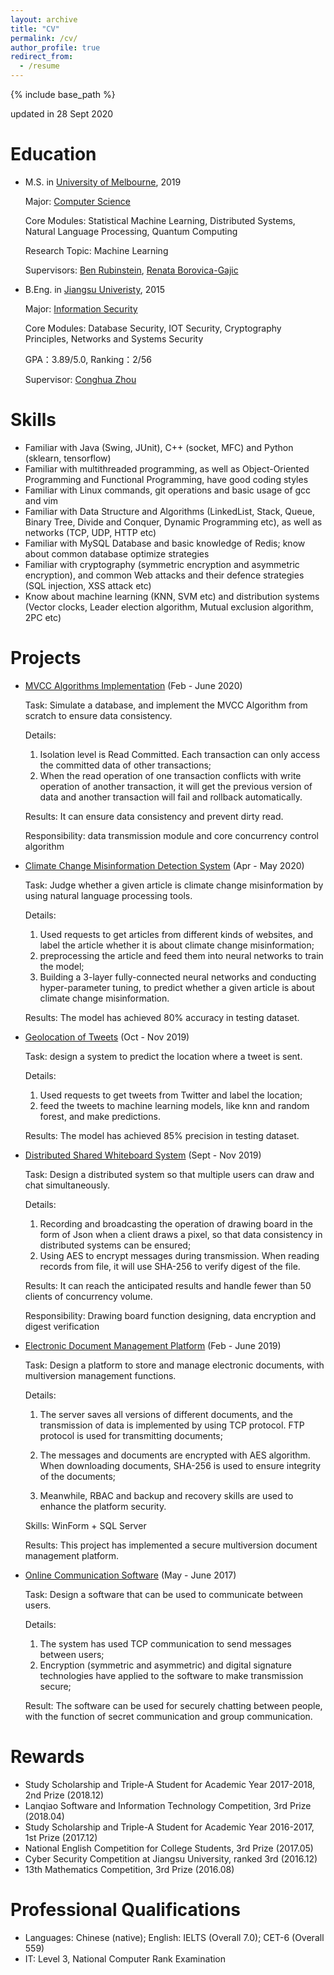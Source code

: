 ```yaml
---
layout: archive
title: "CV"
permalink: /cv/
author_profile: true
redirect_from:
  - /resume
---
```


{% include base_path %}

updated in 28 Sept 2020

Education
======
* M.S. in [University of Melbourne](https://www.unimelb.edu.au/), 2019

    Major: [Computer Science](https://handbook.unimelb.edu.au/2020/courses/mc-scicmp)

    Core Modules: Statistical Machine Learning, Distributed Systems, Natural Language Processing, Quantum Computing

    Research Topic: Machine Learning

    Supervisors: [Ben Rubinstein](http://www.bipr.net/), [Renata Borovica-Gajic](http://renata.borovica-gajic.com/)

    

* B.Eng. in [Jiangsu Univeristy](https://eng.ujs.edu.cn/), 2015

    Major: [Information Security](https://cs.ujs.edu.cn/info/1067/3554.htm)

    Core Modules: Database Security, IOT Security, Cryptography Principles, Networks and Systems Security

    GPA：3.89/5.0, Ranking：2/56

    Supervisor: [Conghua Zhou](https://cs.ujs.edu.cn/info/1348/7371.htm)

    

Skills
======
* Familiar with Java (Swing, JUnit), C++ (socket, MFC) and Python (sklearn, tensorflow)
* Familiar with multithreaded programming, as well as Object-Oriented Programming and Functional Programming, have good coding styles
* Familiar with Linux commands, git operations and basic usage of gcc and vim
* Familiar with Data Structure and Algorithms (LinkedList, Stack, Queue, Binary Tree, Divide and Conquer, Dynamic Programming etc), as well as networks (TCP, UDP, HTTP etc)
* Familiar with MySQL Database and basic knowledge of Redis; know about common database optimize strategies
* Familiar with cryptography (symmetric encryption and asymmetric encryption), and common Web attacks and their defence strategies (SQL injection, XSS attack etc)
* Know about machine learning (KNN, SVM etc) and distribution systems (Vector clocks, Leader election algorithm, Mutual exclusion algorithm, 2PC etc)

Projects
======

-   [MVCC Algorithms Implementation](https://github.com/sxn2012/DA2020S1_Project) (Feb - June 2020)

    Task: Simulate a database, and implement the MVCC Algorithm from scratch to ensure data consistency.

    Details:

    1.  Isolation level is Read Committed. Each transaction can only access the committed data of other transactions;
    2.  When the read operation of one transaction conflicts with write operation of another transaction, it will get the previous version of data and another transaction will fail and rollback automatically.

    Results: It can ensure data consistency and prevent dirty read.

    Responsibility: data transmission module and core concurrency control algorithm

-   [Climate Change Misinformation Detection System](https://github.com/sxn2012/Climate-System) (Apr - May 2020)

    Task: Judge whether a given article is climate change misinformation by using natural language processing tools.

    Details:

    1.  Used requests to get articles from different kinds of websites, and label the article whether it is about climate change misinformation;
    2.  preprocessing the article and feed them into neural networks to train the model;
    3.  Building a 3-layer fully-connected neural networks and conducting hyper-parameter tuning, to predict whether a given article is about climate change misinformation.

    Results: The model has achieved 80% accuracy in testing dataset.

-   [Geolocation of Tweets](https://github.com/sxn2012/KT2019S2_Project2) (Oct - Nov 2019)

    Task: design a system to predict the location where a tweet is sent.

    Details:

    1.  Used requests to get tweets from Twitter and label the location;
    2.  feed the tweets to machine learning models, like knn and random forest, and make predictions.

    Results: The model has achieved 85% precision in testing dataset.

-   [Distributed Shared Whiteboard System](https://github.com/Tosnower/DS2019S2_Assignment2) (Sept - Nov 2019)

    Task: Design a distributed system so that multiple users can draw and chat simultaneously.

    Details:

    1.  Recording and broadcasting the operation of drawing board in the form of Json when a client draws a pixel, so that data consistency in distributed systems can be ensured;
    2.  Using AES to encrypt messages during transmission. When reading records from file, it will use SHA-256 to verify digest of the file.

    Results: It can reach the anticipated results and handle fewer than 50 clients of concurrency volume.

    Responsibility: Drawing board function designing, data encryption and digest verification

-   [Electronic Document Management Platform](https://github.com/sxn2012/ujs_security/tree/master/code/courses-ujs/%E6%AF%95%E4%B8%9A%E8%AE%BE%E8%AE%A1) (Feb - June 2019)

    Task: Design a platform to store and manage electronic documents, with multiversion management functions.

    Details:

    1.  The server saves all versions of different documents, and the transmission of data is implemented by using TCP protocol. FTP protocol is used for transmitting documents;

        

    2.  The messages and documents are encrypted with AES algorithm. When downloading documents, SHA-256 is used to ensure integrity of the documents;

        
    
    3.  Meanwhile, RBAC and backup and recovery skills are used to enhance the platform security.
    
    Skills: WinForm + SQL Server
    
    Results: This project has implemented a secure multiversion document management platform.
    
-   [Online Communication Software](https://github.com/sxn2012/ujs_security/tree/master/code/courses-ujs/%E8%AF%BE%E7%A8%8B%E8%AE%BE%E8%AE%A1/network%26system%20security) (May - June 2017)

    Task: Design a software that can be used to communicate between users.

    Details:

    1.  The system has used TCP communication to send messages between users;
    2.  Encryption (symmetric and asymmetric) and digital signature technologies have applied to the software to make transmission secure;

    Result: The software can be used for securely chatting between people, with the function of secret communication and group communication.

Rewards
======

-   Study Scholarship and Triple-A Student for Academic Year 2017-2018, 2nd Prize (2018.12)
-   Lanqiao Software and Information Technology Competition, 3rd Prize (2018.04)
-   Study Scholarship and Triple-A Student for Academic Year 2016-2017, 1st Prize (2017.12)
-   National English Competition for College Students, 3rd Prize (2017.05)
-   Cyber Security Competition at Jiangsu University, ranked 3rd (2016.12)
-   13th Mathematics Competition, 3rd Prize (2016.08)

Professional Qualifications
======

-   Languages: Chinese (native); English: IELTS (Overall 7.0); CET-6 (Overall 559)
-   IT: Level 3, National Computer Rank Examination